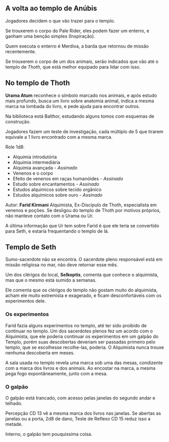 ## A volta ao templo de Anúbis
Jogadores decidem o que vão trazer para o templo.

Se trouxerem o corpo do Pale Rider, eles podem fazer um enterro, e ganham uma benção simples (Inspiração).

Quem executa o enterro é Merdiva, a barda que retornou de missão recentemente.

Se trouxerem o corpo de um dos animais, serão indicados que vão até o templo de _Thoth_, que está melhor equipado para lidar com isso.

## No templo de Thoth
__Urama Atum__ reconhece o símbolo marcado nos animais, e após estudo mais profundo, busca um livro sobre anatomia animal, indica a mesma marca na lombada do livro, e pede ajuda para encontrar outros.

Na biblioteca está Balthor, estudando alguns tomos com esquemas de construção.

Jogadores fazem um teste de investigação, cada múltiplo de 5 que tirarem equivale a 1 livro encontrado com a mesma marca.

Role 1d8:
 - Alquimia introdutória
 - Alquimia intermediária
 - Alquimia avançada - _Assinado_
 - Venenos e o corpo
 - Efeito de venenos em raças humanóides - _Assinado_
 - Estudo sobre encantamentos - _Assinado_
 - Estudos alquimicos sobre tecido orgânico
 - Estudos alquimicos sobre ouro - _Assinado_

Autor: __Farid Kirmani__
  Alquimista, Ex-Discipulo de Thoth, especialista em venenos e poções.
  Se desligou do templo de Thoth por motivos próprios, não manteve contato com o Urama ou Ur.

A última informação que Ur tem sobre Farid é que ele teria se convertido para Seth, e estaria frequentando o templo de lá.

## Templo de Seth
Sumo-sacerdote não se encontra. O sacerdote pleno responsável está em missão religiosa no mar, não deve retornar esse mês.

Um dos clérigos do local, __Selkoptis__, comenta que conhece o alquimista, mas que o mesmo está sumido a semanas.

Ele comenta que os clérigos do templo não gostam muito do alquimista, acham ele muito extremista e exagerado, e ficam desconfortáveis com os experimentos dele.

### Os experimentos

Farid fazia alguns experimentos no templo, até ter sido proibido de continuar no templo. Um dos sacerdotes plenos fez um acordo com o Alquimista, que ele poderia continuar os experimentos em um galpão do Templo, porém suas descobertas deveriam ser passadas primeiro pelo templo, que se escolhesse recolhe-las, poderia.
O Alquimista nunca trouxe nenhuma descoberta em meses.

A sala usada no templo revela uma marca sob uma das mesas, condizente com a marca dos livros e dos animais. Ao encostar na marca, a mesma pega fogo expontâneamente, junto com a mesa.

### O galpão

O galpão está trancado, com acesso pelas janelas do segundo andar e telhado.

Percepção CD 13 vê a mesma marca dos livros nas janelas.
Se abertas as janelas ou a porta, 2d8 de dano, Teste de Reflexo CD 15 reduz isso a metade.

Interno, o galpão tem pouquissima coisa.
